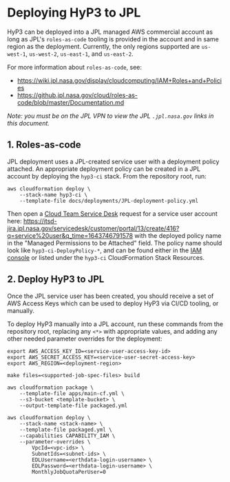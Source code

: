 # Deploying HyP3 to JPL

HyP3 can be deployed into a JPL managed AWS commercial account as long as JPL's `roles-as-code`
tooling is provided in the account and in same region as the deployment. Currently, the only
regions supported are `us-west-1`, `us-west-2`, `us-east-1`, and `us-east-2`.

For more information about `roles-as-code`, see:
* https://wiki.jpl.nasa.gov/display/cloudcomputing/IAM+Roles+and+Policies
* https://github.jpl.nasa.gov/cloud/roles-as-code/blob/master/Documentation.md

*Note: you must be on the JPL VPN to view the JPL `.jpl.nasa.gov` links in this document.*

## 1. Roles-as-code

JPL deployment uses a JPL-created service user with a deployment policy attached.
An appropriate deployment policy can be created in a JPL account by deploying the
`hyp3-ci` stack. From the repository root, run:

```shell
aws cloudformation deploy \
    --stack-name hyp3-ci \
    --template-file docs/deployments/JPL-deployment-policy.yml
```

Then open a [Cloud Team Service Desk](https://itsd-jira.jpl.nasa.gov/servicedesk/customer/portal/13)
request for a service user account here:
https://itsd-jira.jpl.nasa.gov/servicedesk/customer/portal/13/create/416?q=service%20user&q_time=1643746791578
with the deployed policy name in the "Managed Permissions to be Attached" field. 
The policy name should look like `hyp3-ci-DeployPolicy-*`, and can be found either
in the [IAM console](https://console.aws.amazon.com/iamv2/home?#/policies) or listed under 
the `hyp3-ci` CloudFormation Stack Resources.   


## 2. Deploy HyP3 to JPL

Once the JPL service user has been created, you should receive a set of AWS Access Keys
which can be used to deploy HyP3 via CI/CD tooling, or manually. 

To deploy HyP3 manually into a JPL account, run these commands from the repository root,
replacing any `<*>` with appropriate values, and adding any other needed parameter
overrides for the deployment:

```shell
export AWS_ACCESS_KEY_ID=<service-user-access-key-id>
export AWS_SECRET_ACCESS_KEY=<service-user-secret-access-key>
export AWS_REGION=<deployment-region>

make files=<supported-job-spec-files> build

aws cloudformation package \
    --template-file apps/main-cf.yml \
    --s3-bucket <template-bucket> \
    --output-template-file packaged.yml

aws cloudformation deploy \
    --stack-name <stack-name> \
    --template-file packaged.yml \
    --capabilities CAPABILITY_IAM \
    --parameter-overrides \
        VpcId=<vpc-ids> \
        SubnetIds=<subnet-ids> \
        EDLUsername=<erthdata-login-username> \
        EDLPassword=<erthdata-login-username> \
        MonthlyJobQuotaPerUser=0
```
